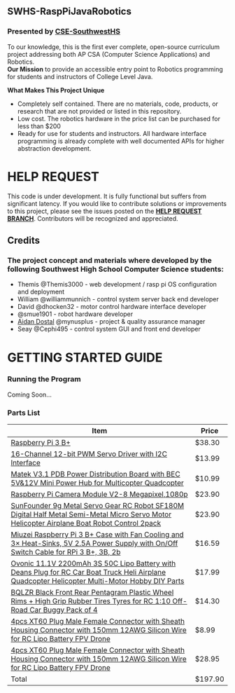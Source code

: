 ## SWHS-RaspPiJavaRobotics

### Presented by [CSE-SouthwestHS](https://github.com/CSE-SouthwestHS)

To our knowledge, this is the first ever complete, open-source curriculum project addressing both AP CSA (Computer Science Applications) and Robotics.  
**Our Mission** to provide an accessible entry point to Robotics programming for students and instructors of College Level Java.

**What Makes This Project Unique**
- Completely self contained.  There are no materials, code, products, or research that are not provided or listed in this repository.
- Low cost.  The robotics hardware in the price list can be purchased for less than $200
- Ready for use for students and instructors.  All hardware interface programming is already complete with well documented APIs for higher abstraction development.

# HELP REQUEST
This code is under development.  It is fully functional but suffers from significant latency.
If you would like to contribute solutions or improvements to this project, please see the issues posted on the
**[HELP REQUEST BRANCH](https://github.com/CSE-SouthwestHS/SWHS-RaspPiJavaRobotics/blob/HelpRequestWebsocket/README.md)**.
Contributors will be recognized and appreciated.

## Credits
### The project concept and materials where developed by the following Southwest High School Computer Science students:

- Themis @Themis3000 - web development / rasp pi OS configuration and deployment
- William @williammunnich - control system server back end developer
- David @dhocken32 - motor control hardware interface developer
- @smue1901 - robot hardware developer
- [Aidan Dostal](http://dostal.tech/) @mynusplus - project & quality assurance manager
- Seay @Cephi495 - control system GUI and front end developer


# GETTING STARTED GUIDE
### Running the Program
Coming Soon...

### Parts List

Item | Price
-----|------
[Raspberry Pi 3 B+](https://www.amazon.com/ELEMENT-Element14-Raspberry-Pi-Motherboard/dp/B07BDR5PDW/ref=sr_1_3?s=electronics&ie=UTF8&qid=1547473528&sr=1-3&keywords=raspberry+pi+3B%2B)|$38.30
[16-Channel 12-bit PWM Servo Driver with I2C Interface](https://www.amazon.com/16-Channel-12-bit-Servo-Driver-Interface/dp/B00EIB0U7A/ref=sr_1_fkmr0_1?s=electronics&ie=UTF8&qid=1547473823&sr=1-1-fkmr0&keywords=Adafruit+16-Channel+12-bit+PWM%2FServo+Driver+-+I2C+interface+-+PCA9685)|$13.99
[Matek V3.1 PDB Power Distribution Board with BEC 5V&12V Mini Power Hub for Multicopter Quadcopter](https://www.amazon.com/Matek-Power-Distribution-Multicopter-Quadcopter/dp/B071CFKFY1/ref=sr_1_6?ie=UTF8&qid=1540928993&sr=8-6&keywords=power+distribution+board)|$10.99
[Raspberry Pi Camera Module V2-8 Megapixel,1080p](https://www.amazon.com/Raspberry-Pi-Camera-Module-Megapixel/dp/B01ER2SKFS/ref=sr_1_3?ie=UTF8&qid=1547474475&sr=8-3&keywords=Raspberry+Pi+Camera+Board+v2)|$23.90
[SunFounder 9g Metal Servo Gear RC Robot SF180M Digital Half Metal Semi-Metal Micro Servo Motor Helicopter Airplane Boat Robot Control 2pack](https://www.amazon.com/SunFounder-Digital-Helicopter-Fix-Wing-Airplane/dp/B078Y312YP/ref=sr_1_7?ie=UTF8&qid=1540157831&sr=8-7&keywords=servo%2Bfor&th=1)|$23.90
[Miuzei Raspberry Pi 3 B+ Case with Fan Cooling and 3× Heat-Sinks, 5V 2.5A Power Supply with On/Off Switch Cable for RPi 3 B+, 3B, 2b](https://www.amazon.com/Miuzei-Raspberry-Heatsinks-Supply-Compatible/dp/B07BTHNW9W/ref=pd_bxgy_147_img_3/136-1253198-7157437?_encoding=UTF8&pd_rd_i=B07BTHNW9W&pd_rd_r=604e0dc0-1802-11e9-8de9-53127fb3e287&pd_rd_w=1SdEJ&pd_rd_wg=4ZtEv&pf_rd_p=6725dbd6-9917-451d-beba-16af7874e407&pf_rd_r=VQT2E6AE4T0H39XQ6QHH&psc=1&refRID=VQT2E6AE4T0H39XQ6QHH)|$16.59
[Ovonic 11.1V 2200mAh 3S 50C Lipo Battery with Deans Plug for RC Car Boat Truck Heli Airplane Quadcopter Helicopter Multi-Motor Hobby DIY Parts](https://www.amazon.com/2200mAh-Airplane-Quadcopter-Helicopter-Multi-Motor/dp/B077P73SDS/ref=sr_1_1_sspa?ie=UTF8&qid=1547240425&sr=8-1-spons&keywords=3s+2200mah&psc=1)|$17.99
[BQLZR Black Front Rear Pentagram Plastic Wheel Rims + High Grip Rubber Tires Tyres for RC 1:10 Off-Road Car Buggy Pack of 4](https://www.amazon.com/BQLZR-Black-Pentagram-Plastic-Rubber/dp/B00ID51M9W/ref=sr_1_3?ie=UTF8&qid=1540165190&sr=8-3&keywords=rc+car+wheel)|$14.30
[4pcs XT60 Plug Male Female Connector with Sheath Housing Connector with 150mm 12AWG Silicon Wire for RC Lipo Battery FPV Drone](https://www.amazon.com/Female-Connector-Housing-Silicon-Battery/dp/B073QJWVVK?crid=3Q2VQ882VEEU4&keywords=xt60+connector&qid=1540842493&sprefix=xt+60%2Caps%2C176&sr=8-7&ref=sr_1_7)|$8.99
[4pcs XT60 Plug Male Female Connector with Sheath Housing Connector with 150mm 12AWG Silicon Wire for RC Lipo Battery FPV Drone](https://www.amazon.com/iGaging-Electronic-Digital-Fractions-Stainless/dp/B001AQEZ2W/ref=sr_1_4?ie=UTF8&qid=1540933218&sr=8-4&keywords=igaging+caliper)|$28.95
Total|$197.90

